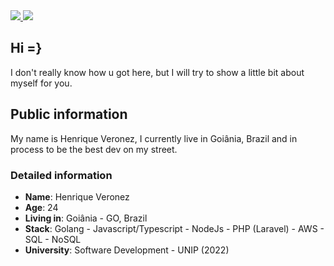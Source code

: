 <a target='_blank' href="https://www.instagram.com/v3ronez">
        <img src="https://img.shields.io/badge/Instagram-E4405F?style=for-the-badge&logo=instagram&logoColor=white">
</a>
<a target='_blank' href="https://www.linkedin.com/in/henrique-veronez/">
        <img src="https://img.shields.io/badge/LinkedIn-0077B5?style=for-the-badge&logo=linkedin&logoColor=white">
</a>

## Hi =}

I don't really know how u got here, but I will try to show a little bit about myself for you.

## Public information
My name is Henrique Veronez, I currently live in Goiânia, Brazil and in process to be the best dev on my street.

### Detailed information

* **Name**: Henrique Veronez
* **Age**: 24
* **Living in**: Goiânia - GO, Brazil
* **Stack**: Golang - Javascript/Typescript - NodeJs - PHP (Laravel) - AWS - SQL - NoSQL
* **University**: Software Development - UNIP (2022)
